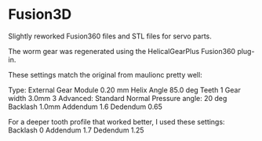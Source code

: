 # Fusion3D
Slightly reworked Fusion360 files and STL files for servo parts.

The worm gear was regenerated using the HelicalGearPlus Fusion360 plug-in.

These settings match the original from maulionc pretty well:

Type: External Gear
Module 0.20 mm
Helix Angle 85.0 deg
Teeth 1
Gear width 3.0mm
3
Advanced:
Standard Normal
Pressure angle: 20 deg
Backlash 1.0mm
Addendum 1.6
Dedendum 0.65

For a deeper tooth profile that worked better, I used these settings:
Backlash 0
Addendum 1.7
Dedendum 1.25
